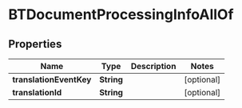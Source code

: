 

# BTDocumentProcessingInfoAllOf


## Properties

Name | Type | Description | Notes
------------ | ------------- | ------------- | -------------
**translationEventKey** | **String** |  |  [optional]
**translationId** | **String** |  |  [optional]




